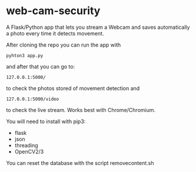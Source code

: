 # web-cam-security
A Flask/Python app that lets you stream a Webcam and saves automatically a photo every time it detects movement. 

After cloning the repo you can run the app with 
```
pyhton3 app.py
```
and after that you can go to:

```
127.0.0.1:5000/
```
to check the photos stored of movement detection and 
```
127.0.0.1:5000/video
```
to check the live stream. Works best with Chrome/Chromium.


You will need to install with pip3:
* flask
* json
* threading 
* OpenCV2/3

You can reset the database with the script removecontent.sh
